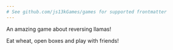 ```yaml
---
# See github.com/js13kGames/games for supported frontmatter
---
```

An amazing game about reversing llamas!

Eat wheat, open boxes and play with friends!